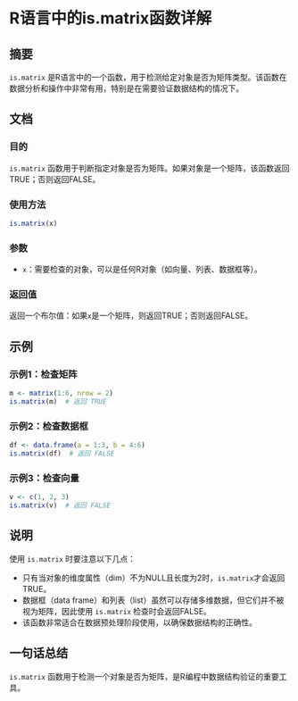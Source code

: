 <!--
Meta Description: # R语言中的is.matrix函数详解 ## 摘要 `is.matrix` 是R语言中的一个函数，用于检测给定对象是否为矩阵类型。该函数在数据分析和操作中非常有用，特别是在需要验证数据结构的情况下。 ## 文档 ### 目的 `is.matrix` 函数用于判断指定对象是否为矩阵。如果对象是一个矩...
Meta Keywords: matrix, 否则返回false, data, frame, false
-->

# R语言中的is.matrix函数详解

## 摘要
`is.matrix` 是R语言中的一个函数，用于检测给定对象是否为矩阵类型。该函数在数据分析和操作中非常有用，特别是在需要验证数据结构的情况下。

## 文档
### 目的
`is.matrix` 函数用于判断指定对象是否为矩阵。如果对象是一个矩阵，该函数返回TRUE；否则返回FALSE。

### 使用方法
```R
is.matrix(x)
```

### 参数
- `x`：需要检查的对象，可以是任何R对象（如向量、列表、数据框等）。

### 返回值
返回一个布尔值：如果`x`是一个矩阵，则返回TRUE；否则返回FALSE。

## 示例
### 示例1：检查矩阵
```R
m <- matrix(1:6, nrow = 2)
is.matrix(m)  # 返回 TRUE
```

### 示例2：检查数据框
```R
df <- data.frame(a = 1:3, b = 4:6)
is.matrix(df)  # 返回 FALSE
```

### 示例3：检查向量
```R
v <- c(1, 2, 3)
is.matrix(v)  # 返回 FALSE
```

## 说明
使用 `is.matrix` 时要注意以下几点：
- 只有当对象的维度属性（dim）不为NULL且长度为2时，`is.matrix`才会返回TRUE。
- 数据框（data frame）和列表（list）虽然可以存储多维数据，但它们并不被视为矩阵，因此使用 `is.matrix` 检查时会返回FALSE。
- 该函数非常适合在数据预处理阶段使用，以确保数据结构的正确性。

## 一句话总结
`is.matrix` 函数用于检测一个对象是否为矩阵，是R编程中数据结构验证的重要工具。